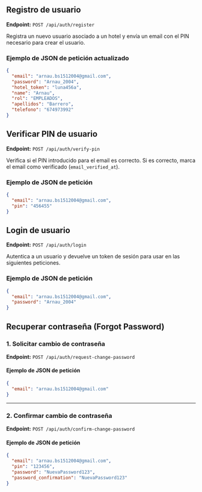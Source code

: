 ## Registro de usuario

**Endpoint:** `POST /api/auth/register`

Registra un nuevo usuario asociado a un hotel y envía un email con el PIN necesario para crear el usuario.

### Ejemplo de JSON de petición actualizado

```json
{
  "email": "arnau.bs1512004@gmail.com",
  "password": "Arnau_2004",
  "hotel_token": "luna456a",
  "name": "Arnau",
  "rol": "EMPLEADOS",
  "apellidos": "Barrero",
  "telefono": "674973992"
}
```



## Verificar PIN de usuario

**Endpoint:** `POST /api/auth/verify-pin`

Verifica si el PIN introducido para el email es correcto. Si es correcto, marca el email como verificado (`email_verified_at`).

### Ejemplo de JSON de petición

```json
{
  "email": "arnau.bs1512004@gmail.com",
  "pin": "456455"
}
```




## Login de usuario

**Endpoint:** `POST /api/auth/login`

Autentica a un usuario y devuelve un token de sesión para usar en las siguientes peticiones.

### Ejemplo de JSON de petición

```json
{
  "email": "arnau.bs1512004@gmail.com",
  "password": "Arnau_2004"
}
```




## Recuperar contraseña (Forgot Password)

### 1. Solicitar cambio de contraseña

**Endpoint:** `POST /api/auth/request-change-password`

#### Ejemplo de JSON de petición
```json
{
  "email": "arnau.bs1512004@gmail.com"
}
```

---

### 2. Confirmar cambio de contraseña

**Endpoint:** `POST /api/auth/confirm-change-password`

#### Ejemplo de JSON de petición
```json
{
  "email": "arnau.bs1512004@gmail.com",
  "pin": "123456",
  "password": "NuevaPassword123",
  "password_confirmation": "NuevaPassword123"
}
```